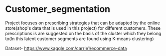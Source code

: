 # Customer_segmentation

Project focuses on prescribing strategies that can be adapted by the online store(shop's data that is used in this project) for different customers.
These prescriptions is are suggested on the basis of the cluster which they belong to(In this latent customer segments are found using K-means clustering)

Dataset-
https://www.kaggle.com/carrie1/ecommerce-data

